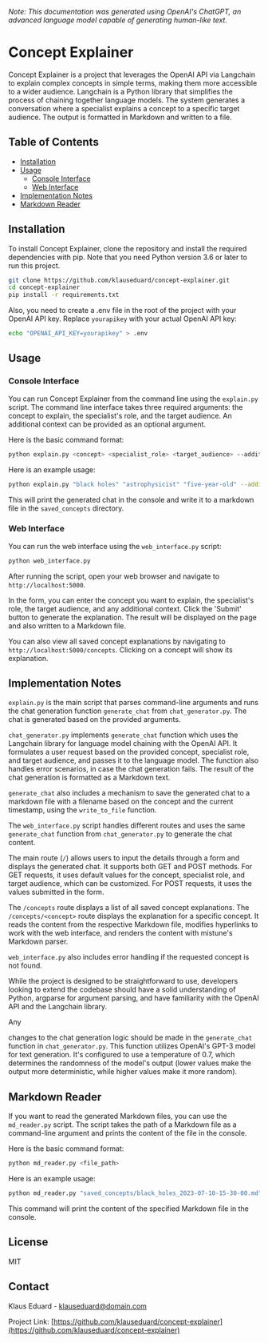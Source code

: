 _Note: This documentation was generated using OpenAI's ChatGPT, an advanced language model capable of generating human-like text._

# Concept Explainer

Concept Explainer is a project that leverages the OpenAI API via Langchain to explain complex concepts in simple terms, making them more accessible to a wider audience. Langchain is a Python library that simplifies the process of chaining together language models. The system generates a conversation where a specialist explains a concept to a specific target audience. The output is formatted in Markdown and written to a file.

## Table of Contents
- [Installation](#installation)
- [Usage](#usage)
  - [Console Interface](#console-interface)
  - [Web Interface](#web-interface)
- [Implementation Notes](#implementation-notes)
- [Markdown Reader](#markdown-reader)

## Installation

To install Concept Explainer, clone the repository and install the required dependencies with pip. Note that you need Python version 3.6 or later to run this project.

```bash
git clone https://github.com/klauseduard/concept-explainer.git
cd concept-explainer
pip install -r requirements.txt
```

Also, you need to create a .env file in the root of the project with your OpenAI API key. Replace `yourapikey` with your actual OpenAI API key:

```bash
echo "OPENAI_API_KEY=yourapikey" > .env
```

## Usage

### Console Interface

You can run Concept Explainer from the command line using the `explain.py` script. The command line interface takes three required arguments: the concept to explain, the specialist's role, and the target audience. An additional context can be provided as an optional argument.

Here is the basic command format:

```bash
python explain.py <concept> <specialist_role> <target_audience> --additional_context <context>
```

Here is an example usage:

```bash
python explain.py "black holes" "astrophysicist" "five-year-old" --additional_context "Assume that the five-year-old knows what stars are."
```

This will print the generated chat in the console and write it to a markdown file in the `saved_concepts` directory.

### Web Interface

You can run the web interface using the `web_interface.py` script:

```bash
python web_interface.py
```

After running the script, open your web browser and navigate to `http://localhost:5000`.

In the form, you can enter the concept you want to explain, the specialist's role, the target audience, and any additional context. Click the 'Submit' button to generate the explanation. The result will be displayed on the page and also written to a Markdown file.

You can also view all saved concept explanations by navigating to `http://localhost:5000/concepts`. Clicking on a concept will show its explanation.

## Implementation Notes

`explain.py` is the main script that parses command-line arguments and runs the chat generation function `generate_chat` from `chat_generator.py`. The chat is generated based on the provided arguments.

`chat_generator.py` implements `generate_chat` function which uses the Langchain library for language model chaining with the OpenAI API. It formulates a user request based on the provided concept, specialist role, and target audience, and passes it to the language model. The function also handles error scenarios, in case the chat generation fails. The result of the chat generation is formatted as a Markdown text.

`generate_chat` also includes a mechanism to save the generated chat to a markdown file with a filename based on the concept and the current timestamp, using the `write_to_file` function.

The `web_interface.py` script handles different routes and uses the same `generate_chat` function from `chat_generator.py` to generate the chat content.

The main route (`/`) allows users to input the details through a form and displays the generated chat. It supports both GET and POST methods. For GET requests, it uses default values for the concept, specialist role, and target audience, which can be customized. For POST requests, it uses the values submitted in the form.

The `/concepts` route displays a list of all saved concept explanations. The `/concepts/<concept>` route displays the explanation for a specific concept. It reads the content from the respective Markdown file, modifies hyperlinks to work with the web interface, and renders the content with mistune's Markdown parser.

`web_interface.py` also includes error handling if the requested concept is not found.

While the project is designed to be straightforward to use, developers looking to extend the codebase should have a solid understanding of Python, argparse for argument parsing, and have familiarity with the OpenAI API and the Langchain library.

Any

changes to the chat generation logic should be made in the `generate_chat` function in `chat_generator.py`. This function utilizes OpenAI's GPT-3 model for text generation. It's configured to use a temperature of 0.7, which determines the randomness of the model's output (lower values make the output more deterministic, while higher values make it more random).

## Markdown Reader

If you want to read the generated Markdown files, you can use the `md_reader.py` script. The script takes the path of a Markdown file as a command-line argument and prints the content of the file in the console.

Here is the basic command format:

```bash
python md_reader.py <file_path>
```

Here is an example usage:

```bash
python md_reader.py "saved_concepts/black_holes_2023-07-10-15-30-00.md"
```

This command will print the content of the specified Markdown file in the console.

## License

MIT

## Contact

Klaus Eduard - klauseduard@domain.com

Project Link: [https://github.com/klauseduard/concept-explainer](https://github.com/klauseduard/concept-explainer)
